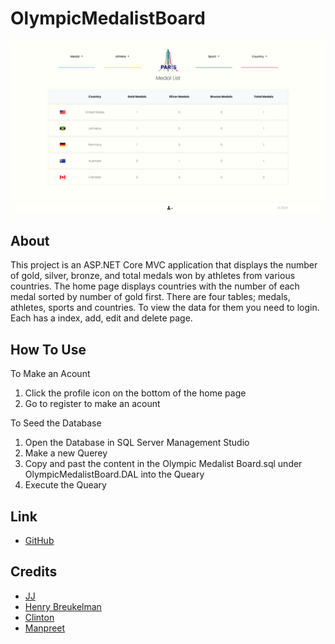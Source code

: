 # OlympicMedalistBoard
[![Screenshot](screenshot.png?raw=true)](https://olym.azurewebsites.net/)
## About
This project is an ASP.NET Core MVC application that displays the 
number of gold, silver, bronze, and total medals won by athletes from 
various countries. The home page displays countries with the number of 
each medal sorted by number of gold first. There are four tables; medals,
athletes, sports and countries. To view the data for them you need to
login. Each has a index, add, edit and delete page. 

## How To Use
To Make an Acount
1. Click the profile icon on the bottom of the home page
2. Go to register to make an acount

To Seed the Database
1. Open the Database in SQL Server Management Studio
2. Make a new Querey
3. Copy and past the content in the Olympic Medalist Board.sql under 
OlympicMedalistBoard.DAL into the Queary
4. Execute the Queary

## Link
- [GitHub](https://github.com/cnbjjj/OlympicMedalistBoard)

## Credits
- [JJ](https://github.com/cnbjjj)
- [Henry Breukelman](https://github.com/HenryBreukelman)
- [Clinton](https://github.com/gbevwunu)
- [Manpreet](https://github.com/dhillxnm)

